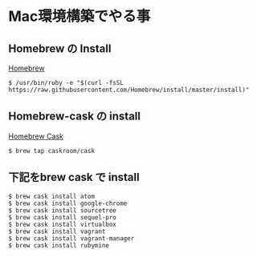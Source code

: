 # Mac環境構築でやる事

## Homebrew の Install

[Homebrew](http://brew.sh/index_ja.html)

```
$ /usr/bin/ruby -e "$(curl -fsSL https://raw.githubusercontent.com/Homebrew/install/master/install)"
```

## Homebrew-cask の install

[Homebrew Cask](https://caskroom.github.io/)

```
$ brew tap caskroom/cask
```


## 下記をbrew cask で install 

```
$ brew cask install atom
$ brew cask install google-chrome
$ brew cask install sourcetree
$ brew cask install sequel-pro
$ brew cask install virtualbox
$ brew cask install vagrant
$ brew cask install vagrant-manager
$ brew cask install rubymine
```
